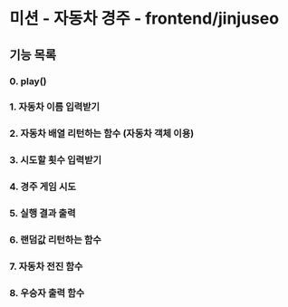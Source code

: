 # 미션 - 자동차 경주 - frontend/jinjuseo

## 기능 목록

### 0. play()

### 1. 자동차 이름 입력받기

### 2. 자동차 배열 리턴하는 함수 (자동차 객체 이용)

### 3. 시도할 횟수 입력받기

### 4. 경주 게임 시도

### 5. 실행 결과 출력

### 6. 랜덤값 리턴하는 함수

### 7. 자동차 전진 함수

### 8. 우승자 출력 함수
